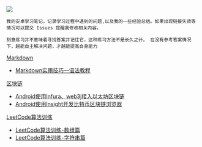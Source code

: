 ![](https://ws1.sinaimg.cn/large/006tNbRwly1fpzj71xedoj30dr03gmx2.jpg)

```
我的安卓学习笔记，记录学习过程中遇到的问题,以及我的一些经验总结。如果出现链接失效等情况可以提交 Issues 提醒我修改相关内容。

刻意练习并不意味着寻找答案并记住它，这种练习方法不是长久之计。 在没有参考答案情况下，越能自主解决问题，才越能提高自身能力
```



[Markdown](https://github.com/wulijie/AndroidNotes/tree/master/Markdown)

* [Markdown实用技巧—语法教程](https://github.com/wulijie/AndroidNotes/blob/master/Markdown/Markdown实用技巧.md)

[区块链](https://github.com/wulijie/AndroidNotes/tree/master/BlockChain)

* [Android使用Infura、web3j接入以太坊区块链](https://github.com/wulijie/AndroidNotes/blob/master/BlockChain/使用Infura、Web3j接入以太坊区块链.md)
* [Android使用Insight开发比特币区块链浏览器](https://github.com/wulijie/AndroidNotes/blob/master/BlockChain/Android使用Insight开发比特币区块链浏览器.md)


[LeetCode算法训练](https://github.com/wulijie/AndroidNotes/tree/master/Leecode)

* [LeetCode算法训练-数组篇](https://github.com/wulijie/AndroidNotes/blob/master/LeetCode/LeetCode.md)
* [LeetCode算法训练-字符串篇](https://github.com/wulijie/AndroidNotes/blob/master/LeetCode/LeetCode-01.md)

